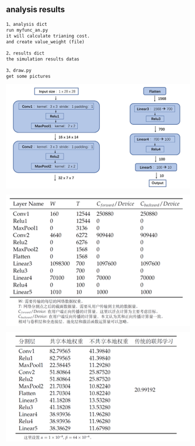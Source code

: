## analysis results

```shell
1、analysis dict 
run myfunc_an.py
it will calculate trianing cost.
and create value_weight (file)
```

```shell
2、results dict
the simulation results datas
```

```shell
3、draw.py
get some pictures
```



![net1](./pictures/net1.png)

![net2](./pictures/net2.png)

![net3](./pictures/net3.png)

